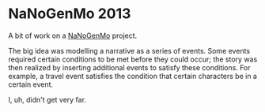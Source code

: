 # NaNoGenMo 2013
A bit of work on a [NaNoGenMo](https://github.com/dariusk/NaNoGenMo) project.

The big idea was modelling a narrative as a series of events. Some events required certain conditions to be met before they could occur; the story was then realized by inserting additional events to satisfy these conditions. For example, a travel event satisfies the condition that certain characters be in a certain event.

I, uh, didn't get very far.
